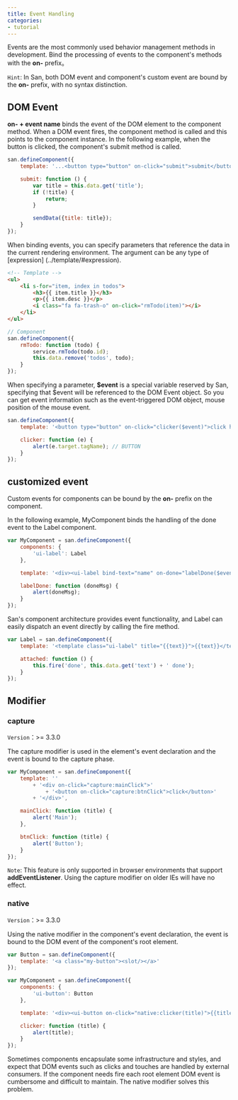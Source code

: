 ```yaml
---
title: Event Handling
categories:
- tutorial
---
```


Events are the most commonly used behavior management methods in development.
Bind the processing of events to the component's methods with the **on-** prefix。

`Hint`: In San, both DOM event and component's custom event are bound by the **on-** prefix, with no syntax distinction.


DOM Event
-------

**on- + event name** binds the event of the DOM element to the component method. When a DOM event fires, the component method is called and this points to the component instance. 
In the following example, when the button is clicked, the component's submit method is called.


```javascript
san.defineComponent({
    template: '...<button type="button" on-click="submit">submit</button>',

    submit: function () {
        var title = this.data.get('title');
        if (!title) {
            return;
        }

        sendData({title: title});
    }
});
```

When binding events, you can specify parameters that reference the data in the current rendering environment. The argument can be any type of [expression] (../template/#expression).

```html
<!-- Template -->
<ul>
    <li s-for="item, index in todos">
        <h3>{{ item.title }}</h3>
        <p>{{ item.desc }}</p>
        <i class="fa fa-trash-o" on-click="rmTodo(item)"></i>
    </li>
</ul>
```

```javascript
// Component
san.defineComponent({
    rmTodo: function (todo) {
        service.rmTodo(todo.id);
        this.data.remove('todos', todo);
    }
});
```

When specifying a parameter, **$event** is a special variable reserved by San, specifying that $event will be referenced to the DOM Event object. 
So you can get event information such as the event-triggered DOM object, mouse position of the mouse event.

```javascript
san.defineComponent({
    template: '<button type="button" on-click="clicker($event)">click here</button>',

    clicker: function (e) {
        alert(e.target.tagName); // BUTTON
    }
});
```




customized event
--------

Custom events for components can be bound by the **on-** prefix on the component.

In the following example, MyComponent binds the handling of the done event to the Label component.

```javascript
var MyComponent = san.defineComponent({
    components: {
        'ui-label': Label
    },

    template: '<div><ui-label bind-text="name" on-done="labelDone($event)"></ui-label></div>',

    labelDone: function (doneMsg) {
        alert(doneMsg);
    }
});
```

San's component architecture provides event functionality, and Label can easily dispatch an event directly by calling the fire method.

```javascript
var Label = san.defineComponent({
    template: '<template class="ui-label" title="{{text}}">{{text}}</template>',

    attached: function () {
        this.fire('done', this.data.get('text') + ' done');
    }
});
```


Modifier
--------

### capture

`Version`：>= 3.3.0

The capture modifier is used in the element's event declaration and the event is bound to the capture phase.

```javascript
var MyComponent = san.defineComponent({
    template: ''
        + '<div on-click="capture:mainClick">'
            + '<button on-click="capture:btnClick">click</button>'
        + '</div>',

    mainClick: function (title) {
        alert('Main');
    },

    btnClick: function (title) {
        alert('Button');
    }
});
```

`Note`: This feature is only supported in browser environments that support **addEventListener**. Using the capture modifier on older IEs will have no effect.

### native

`Version`：>= 3.3.0


Using the native modifier in the component's event declaration, the event is bound to the DOM event of the component's root element.

```javascript
var Button = san.defineComponent({
    template: '<a class="my-button"><slot/></a>'
});

var MyComponent = san.defineComponent({
    components: {
        'ui-button': Button
    },

    template: '<div><ui-button on-click="native:clicker(title)">{{title}}</ui-button></div>',

    clicker: function (title) {
        alert(title);
    }
});
```

Sometimes components encapsulate some infrastructure and styles, and expect that DOM events such as clicks and touches are handled by external consumers. 
If the component needs fire each root element DOM event is cumbersome and difficult to maintain. The native modifier solves this problem.


